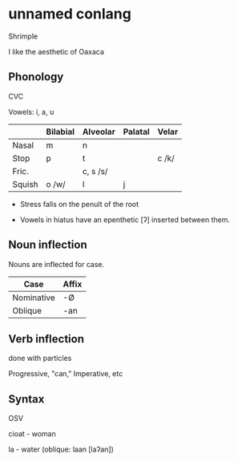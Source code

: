 # unnamed conlang

Shrimple

I like the aesthetic of Oaxaca

## Phonology

CVC

Vowels: i, a, u

|         | Bilabial | Alveolar | Palatal | Velar |
|---------|----------|----------|---------|-------|
| Nasal   | m        | n        |         |       |
| Stop    | p        | t        |         | c /k/ |
| Fric.   |          | c, s /s/ |         |       |
| Squish  | o /w/    | l        | j       |       |

* Stress falls on the penult of the root

* Vowels in hiatus have an epenthetic \[ʔ\] inserted between them.

## Noun inflection

Nouns are inflected for case.

| Case       | Affix  |
|------------|--------|
| Nominative | -Ø     |
| Oblique    | -an    |

## Verb inflection

done with particles

Progressive, "can," Imperative, etc

## Syntax

OSV

cioat - woman

la - water (oblique: laan \[laʔan\])
